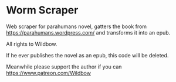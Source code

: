 # Worm Scraper

Web scraper for parahumans novel, gatters the book from https://parahumans.wordpress.com/ and transforms it into an epub.

All rights to Wildbow. 

If he ever publishes the novel as an epub, this code will be deleted.

Meanwhile please support the author if you can https://www.patreon.com/Wildbow
